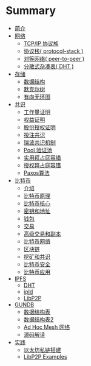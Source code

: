 # Summary

* [简介](README.md)
* [网络](/src/protocol/README.md)
  * [TCP/IP 协议族](/src/protocol/tcp.md)
  * [协议栈( protocol-stack )](/src/protocol/stack.md)
  * [对等网络( peer-to-peer )](/src/protocol/p2p.md)
  * [分散式杂凑表( DHT )]()
* [存储]()
  * [数据结构]()
  * [默克尔树]()
  * [有向无环图]()  
* [共识](/src/consensus/README.md)
  * [工作量证明]()
  * [权益证明]()
  * [股份授权证明]()
  * [投注共识]()
  * [瑞波共识机制]()
  * [Pool 验证池]()
  * [实用拜占庭容错]()
  * [授权拜占庭容错]()
  * [Paxos算法]()
* [比特币](/src/btc/README.md)
  * [介绍](/src/btc/intro.md)
  * [比特币原理](/src/btc/principle.md)
  * [比特币核心](/src/btc/core.md)
  * [密钥和地址](/src/btc/keyandaddress.md)
  * [钱包](/src/btc/wallet.md)
  * [交易](/src/btc/transaction.md)
  * [高级交易和副本]()
  * [比特币网络]()
  * [区块链]()
  * [挖矿和共识]()
  * [比特币安全]()
  * [比特币应用]()
* [IPFS](/src/protocol/distributed.md)
  * [DHT]()
  * [ipld]()
  * [LibP2P]()
* [GUNDB](/src/gun/README.md)
  * [数据结构表](/src/gun/datastructure.md)
  * [数据结构表2](/src/gun/datastructure2.md)
  * [Ad Hoc Mesh 网络](/src/gun/mesh.md)
  * [源码解读]()
* [实践]()
  * [以太坊私链搭建]()
  * [LibP2P Examples]()
